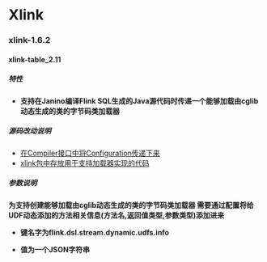 # Xlink

### xlink-1.6.2

#### xlink-table_2.11

##### 特性

* **支持在Janino编译Flink SQL生成的Java源代码时传递一个能够加载由cglib动态生成的类的字节码类加载器**


##### 源码改动说明

* [在Compiler接口中将Configuration传递下来](https://github.com/dongjiaqiang/Xlink/blob/master/xlink-1.6.2/xlink-table_2.11/src/main/scala/org/apache/flink/table/codegen/Compiler.scala)
* [xlink包中存放用于支持加载器实现的代码](https://github.com/dongjiaqiang/Xlink/tree/master/xlink-1.6.2/xlink-table_2.11/src/main/scala/org/apache/flink/table/xlink)


##### 参数说明

**为支持创建能够加载由cglib动态生成的类的字节码类加载器 需要通过配置将给UDF动态添加的方法相关信息(方法名,返回值类型,参数类型)添加进来**

* **键名字为flink.dsl.stream.dynamic.udfs.info**

* **值为一个JSON字符串**

```json

```
